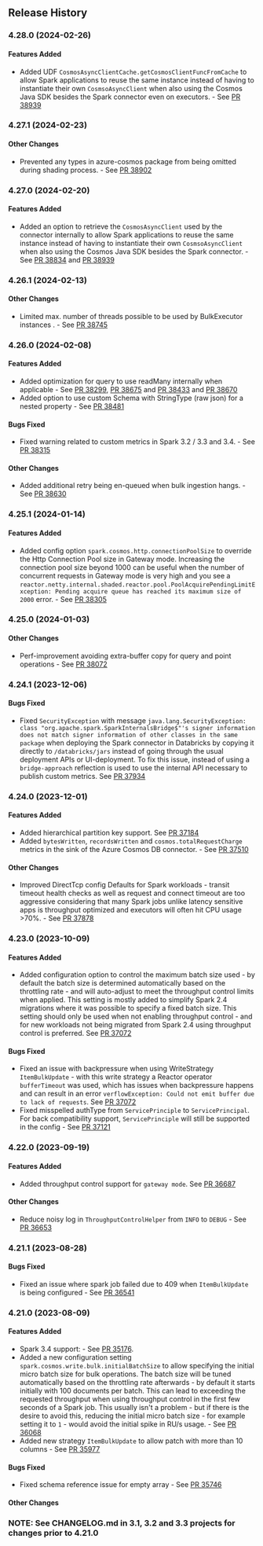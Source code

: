 ## Release History

### 4.28.0 (2024-02-26)

#### Features Added
* Added UDF `CosmosAsyncClientCache.getCosmosClientFuncFromCache` to allow Spark applications to reuse the same instance instead of having to instantiate their own `CosmsoAsyncClient` when also using the Cosmos Java SDK besides the Spark connector even on executors. - See [PR 38939](https://github.com/Azure/azure-sdk-for-java/pull/38939)

### 4.27.1 (2024-02-23)

#### Other Changes
* Prevented any types in azure-cosmos package from being omitted during shading process. - See [PR 38902](https://github.com/Azure/azure-sdk-for-java/pull/38902)

### 4.27.0 (2024-02-20)

#### Features Added
* Added an option to retrieve the `CosmosAsyncClient` used by the connector internally to allow Spark applications to reuse the same instance instead of having to instantiate their own `CosmsoAsyncClient` when also using the Cosmos Java SDK besides the Spark connector. - See [PR 38834](https://github.com/Azure/azure-sdk-for-java/pull/38834) and [PR 38939](https://github.com/Azure/azure-sdk-for-java/pull/38939)

### 4.26.1 (2024-02-13)

#### Other Changes
* Limited max. number of threads possible to be used by BulkExecutor instances . - See [PR 38745](https://github.com/Azure/azure-sdk-for-java/pull/38745)

### 4.26.0 (2024-02-08)

#### Features Added
* Added optimization for query to use readMany internally when applicable - See [PR 38299](https://github.com/Azure/azure-sdk-for-java/pull/38299), [PR 38675](https://github.com/Azure/azure-sdk-for-java/pull/38675) and [PR 38433](https://github.com/Azure/azure-sdk-for-java/pull/38433) and [PR 38670](https://github.com/Azure/azure-sdk-for-java/pull/38670)
* Added option to use custom Schema with StringType (raw json) for a nested property - See [PR 38481](https://github.com/Azure/azure-sdk-for-java/pull/38481)

#### Bugs Fixed
* Fixed warning related to custom metrics in Spark 3.2 / 3.3 and 3.4. - See [PR 38315](https://github.com/Azure/azure-sdk-for-java/pull/38315)

#### Other Changes
* Added additional retry being en-queued when bulk ingestion hangs. - See [PR 38630](https://github.com/Azure/azure-sdk-for-java/pull/38630)

### 4.25.1 (2024-01-14)

#### Features Added
* Added config option `spark.cosmos.http.connectionPoolSize` to override the Http Connection Pool size in Gateway mode. Increasing the connection pool size beyond 1000 can be useful when the number of concurrent requests in Gateway mode is very high and you see a `reactor.netty.internal.shaded.reactor.pool.PoolAcquirePendingLimitException: Pending acquire queue has reached its maximum size of 2000` error. - See [PR 38305](https://github.com/Azure/azure-sdk-for-java/pull/38305)

### 4.25.0 (2024-01-03)

#### Other Changes
* Perf-improvement avoiding extra-buffer copy for query and point operations - See [PR 38072](https://github.com/Azure/azure-sdk-for-java/pull/38072)

### 4.24.1 (2023-12-06)

#### Bugs Fixed
* Fixed `SecurityException` with message `java.lang.SecurityException: class "org.apache.spark.SparkInternalsBridge$"'s signer information does not match signer information of other classes in the same package` when deploying the Spark connector in Databricks by copying it directly to `/databricks/jars` instead of going through the usual deployment APIs or UI-deployment. To fix this issue, instead of using a `bridge-approach` reflection is used to use the internal API necessary to publish custom metrics. See [PR 37934](https://github.com/Azure/azure-sdk-for-java/pull/37934)

### 4.24.0 (2023-12-01)

#### Features Added
* Added hierarchical partition key support. See [PR 37184](https://github.com/Azure/azure-sdk-for-java/pull/37184)
* Added `bytesWritten`, `recordsWritten` and `cosmos.totalRequestCharge` metrics in the sink of the Azure Cosmos DB connector. - See [PR 37510](https://github.com/Azure/azure-sdk-for-java/pull/37510)

#### Other Changes
* Improved DirectTcp config Defaults for Spark workloads - transit timeout health checks as well as request and connect timeout are too aggressive considering that many Spark jobs unlike latency sensitive apps is throughput optimized and executors will often hit CPU usage >70%. - See [PR 37878](https://github.com/Azure/azure-sdk-for-java/pull/37878)

### 4.23.0 (2023-10-09)

#### Features Added
* Added configuration option to control the maximum batch size used - by default the batch size is determined automatically based on the throttling rate - and will auto-adjust to meet the throughput control limits when applied. This setting is mostly added to simplify Spark 2.4 migrations where it was possible to specify a fixed batch size. This setting should only be used when not enabling throughput control - and for new workloads not being migrated from Spark 2.4 using throughput control is preferred. See [PR 37072](https://github.com/Azure/azure-sdk-for-java/pull/37072)

#### Bugs Fixed
* Fixed an issue with backpressure when using WriteStrategy `ItemBulkUpdate` - with this write strategy a Reactor operator `bufferTimeout` was used, which has issues when backpressure happens and can result in an error `verflowException: Could not emit buffer due to lack of requests`. See [PR 37072](https://github.com/Azure/azure-sdk-for-java/pull/37072)
* Fixed misspelled authType from `ServicePrinciple` to `ServicePrincipal`. For back compatibility support, `ServicePrinciple` will still be supported in the config - See [PR 37121](https://github.com/Azure/azure-sdk-for-java/pull/37121)

### 4.22.0 (2023-09-19)

#### Features Added
* Added throughput control support for `gateway mode`. See [PR 36687](https://github.com/Azure/azure-sdk-for-java/pull/36687)

#### Other Changes
* Reduce noisy log in `ThroughputControlHelper` from `INFO` to `DEBUG` - See [PR 36653](https://github.com/Azure/azure-sdk-for-java/pull/36653)

### 4.21.1 (2023-08-28)

#### Bugs Fixed
* Fixed an issue where spark job failed due to 409 when `ItemBulkUpdate` is being configured - See [PR 36541](https://github.com/Azure/azure-sdk-for-java/pull/36541)

### 4.21.0 (2023-08-09)

#### Features Added
* Spark 3.4 support: - See [PR 35176](https://github.com/Azure/azure-sdk-for-java/pull/35176).
* Added a new configuration setting `spark.cosmos.write.bulk.initialBatchSize` to allow specifying the initial micro batch size for bulk operations. The batch size will be tuned automatically based on the throttling rate afterwards - by default it starts initially with 100 documents per batch. This can lead to exceeding the requested throughput when using throughput control in the first few seconds of a Spark job. This usually isn't a problem - but if there is the desire to avoid this, reducing the initial micro batch size - for example setting it to `1` - would avoid the initial spike in RU/s usage. - See [PR 36068](https://github.com/Azure/azure-sdk-for-java/pull/36068)
* Added new strategy `ItemBulkUpdate` to allow patch with more than 10 columns - See [PR 35977](https://github.com/Azure/azure-sdk-for-java/pull/35977)

#### Bugs Fixed
* Fixed schema reference issue for empty array - See [PR 35746](https://github.com/Azure/azure-sdk-for-java/pull/35746)

#### Other Changes

### NOTE: See CHANGELOG.md in 3.1, 3.2 and 3.3 projects for changes prior to 4.21.0
